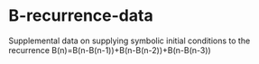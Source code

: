 # B-recurrence-data
Supplemental data on supplying symbolic initial conditions to the recurrence B(n)=B(n-B(n-1))+B(n-B(n-2))+B(n-B(n-3))

